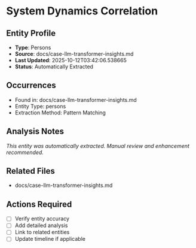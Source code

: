 # System Dynamics Correlation

## Entity Profile
- **Type**: Persons
- **Source**: docs/case-llm-transformer-insights.md
- **Last Updated**: 2025-10-12T03:42:06.538665
- **Status**: Automatically Extracted

## Occurrences
- Found in: docs/case-llm-transformer-insights.md
- Entity Type: persons
- Extraction Method: Pattern Matching

## Analysis Notes
*This entity was automatically extracted. Manual review and enhancement recommended.*

## Related Files
- docs/case-llm-transformer-insights.md

## Actions Required
- [ ] Verify entity accuracy
- [ ] Add detailed analysis
- [ ] Link to related entities
- [ ] Update timeline if applicable
